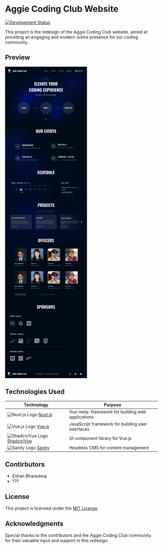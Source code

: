 # Aggie Coding Club Website

[![Development Status](https://img.shields.io/badge/status-in%20development-orange)](https://github.com/eshan-b/whistle)

This project is the redesign of the Aggie Coding Club website, aimed at providing an engaging and modern online presence for our coding community.

## Preview

<img src=".github/screenshots/preview.png">

## Technologies Used

<!-- prettier-ignore -->
| Technology | Purpose |
|------------|---------|
| <img src="https://nuxt.com/assets/design-kit/icon-green.svg" alt="Nuxt.js Logo" height="20" width="20"/> [Nuxt.js](https://nuxtjs.org/) | Vue meta-framework for building web applications |
| <img src="https://vuejs.org/images/logo.png" alt="Vue.js Logo" height="20" width="20"/> [Vue.js](https://vuejs.org/) | JavaScript framework for building user interfaces |
| <img src="https://avatars.githubusercontent.com/u/139895814?s=280&v=4" alt="Shadcn/Vue Logo" height="20" width="20"/> [Shadcn/Vue](https://github.com/vue-shade/vue-shade) | UI component library for Vue.js |
| <img src="https://www.sanity.io/static/images/logo_rounded_square.png" alt="Sanity Logo" height="20" width="20"/> [Sanity](https://www.sanity.io/) | Headless CMS for content management |

## Contirbutors

- Eshan Bharadwaj
- ???

## License

This project is licensed under the [MIT License](LICENSE).

## Acknowledgments

Special thanks to the contributors and the Aggie Coding Club community for their valuable input and support in this redesign.
